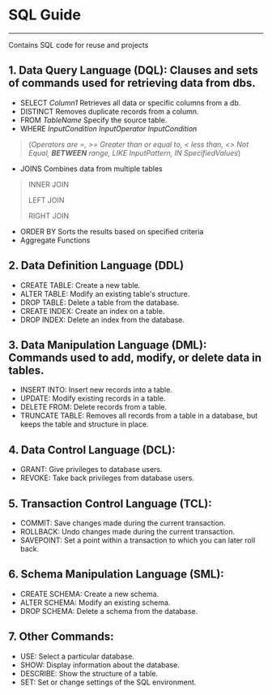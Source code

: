 # **SQL Guide**
---
Contains SQL code for reuse and projects

## 1. Data Query Language (DQL): Clauses and sets of commands used for retrieving data from dbs.
- SELECT *Column1* Retrieves all data or specific columns from a db.
- DISTINCT Removes duplicate records from a column.
- FROM *TableName* Specify the source table.
- WHERE *InputCondition InputOperator InputCondition*
> (*Operators are =, >= Greater than or equal to, < less than, <> Not Equal, **BETWEEN** range, LIKE InputPattern, IN SpecifiedValues*)
- JOINS Combines data from multiple tables
> INNER JOIN
> 
> LEFT JOIN
> 
> RIGHT JOIN 
- ORDER BY Sorts the results based on specified criteria
- Aggregate Functions 

## 2. Data Definition Language (DDL)
- CREATE TABLE: Create a new table.
- ALTER TABLE: Modify an existing table's structure.
- DROP TABLE: Delete a table from the database.
- CREATE INDEX: Create an index on a table.
- DROP INDEX: Delete an index from the database.

## 3. Data Manipulation Language (DML): Commands used to add, modify, or delete data in tables.
- INSERT INTO: Insert new records into a table.
- UPDATE: Modify existing records in a table.
- DELETE FROM: Delete records from a table.
- TRUNCATE TABLE: Removes all records from a table in a database, but keeps the table and structure in place.

## 4. Data Control Language (DCL):
- GRANT: Give privileges to database users.
- REVOKE: Take back privileges from database users.

## 5. Transaction Control Language (TCL):
- COMMIT: Save changes made during the current transaction.
- ROLLBACK: Undo changes made during the current transaction.
- SAVEPOINT: Set a point within a transaction to which you can later roll back.

## 6. Schema Manipulation Language (SML):
- CREATE SCHEMA: Create a new schema.
- ALTER SCHEMA: Modify an existing schema.
- DROP SCHEMA: Delete a schema from the database.

## 7. Other Commands:
- USE: Select a particular database.
- SHOW: Display information about the database.
- DESCRIBE: Show the structure of a table.
- SET: Set or change settings of the SQL environment.
